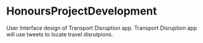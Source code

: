 # HonoursProjectDevelopment
User Interface design of Transport Disruption app.
Transport Disruption app will use tweets to locate travel disrutpions. 
